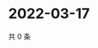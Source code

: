 # 2022-03-17

共 0 条

<!-- BEGIN WEIBO -->
<!-- 最后更新时间 Thu Mar 17 2022 01:16:19 GMT+0800 (China Standard Time) -->

<!-- END WEIBO -->
